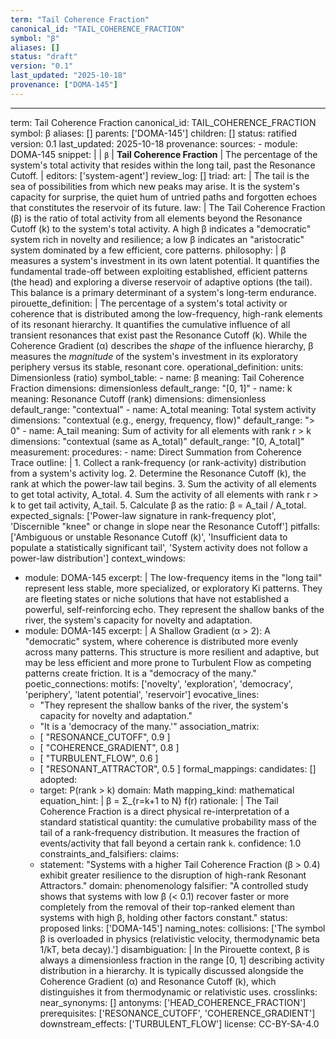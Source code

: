 ```yaml
---
term: "Tail Coherence Fraction"
canonical_id: "TAIL_COHERENCE_FRACTION"
symbol: "β"
aliases: []
status: "draft"
version: "0.1"
last_updated: "2025-10-18"
provenance: ["DOMA-145"]
---
```


---
term: Tail Coherence Fraction
canonical_id: TAIL_COHERENCE_FRACTION
symbol: β
aliases: []
parents: ['DOMA-145']
children: []
status: ratified
version: 0.1
last_updated: 2025-10-18
provenance:
  sources:
    - module: DOMA-145
      snippet: |
        | `β` | **Tail Coherence Fraction** | The percentage of the system's total activity that resides within the long tail, past the Resonance Cutoff. |
  editors: ['system-agent']
  review_log: []
triad:
  art: |
    The tail is the sea of possibilities from which new peaks may arise. It is the system's capacity for surprise, the quiet hum of untried paths and forgotten echoes that constitutes the reservoir of its future.
  law: |
    The Tail Coherence Fraction (β) is the ratio of total activity from all elements beyond the Resonance Cutoff (k) to the system's total activity. A high β indicates a "democratic" system rich in novelty and resilience; a low β indicates an "aristocratic" system dominated by a few efficient, core patterns.
  philosophy: |
    β measures a system's investment in its own latent potential. It quantifies the fundamental trade-off between exploiting established, efficient patterns (the head) and exploring a diverse reservoir of adaptive options (the tail). This balance is a primary determinant of a system's long-term endurance.
pirouette_definition: |
  The percentage of a system's total activity or coherence that is distributed among the low-frequency, high-rank elements of its resonant hierarchy. It quantifies the cumulative influence of all transient resonances that exist past the Resonance Cutoff (k). While the Coherence Gradient (α) describes the *shape* of the influence hierarchy, β measures the *magnitude* of the system's investment in its exploratory periphery versus its stable, resonant core.
operational_definition:
  units: Dimensionless (ratio)
  symbol_table:
    - name: β
      meaning: Tail Coherence Fraction
      dimensions: dimensionless
      default_range: "[0, 1]"
    - name: k
      meaning: Resonance Cutoff (rank)
      dimensions: dimensionless
      default_range: "contextual"
    - name: A_total
      meaning: Total system activity
      dimensions: "contextual (e.g., energy, frequency, flow)"
      default_range: "> 0"
    - name: A_tail
      meaning: Sum of activity for all elements with rank r > k
      dimensions: "contextual (same as A_total)"
      default_range: "[0, A_total]"
  measurement:
    procedures:
      - name: Direct Summation from Coherence Trace
        outline: |
          1. Collect a rank-frequency (or rank-activity) distribution from a system's activity log.
          2. Determine the Resonance Cutoff (k), the rank at which the power-law tail begins.
          3. Sum the activity of all elements to get total activity, A_total.
          4. Sum the activity of all elements with rank r > k to get tail activity, A_tail.
          5. Calculate β as the ratio: β = A_tail / A_total.
        expected_signals: ['Power-law signature in rank-frequency plot', 'Discernible "knee" or change in slope near the Resonance Cutoff']
        pitfalls: ['Ambiguous or unstable Resonance Cutoff (k)', 'Insufficient data to populate a statistically significant tail', 'System activity does not follow a power-law distribution']
context_windows:
  - module: DOMA-145
    excerpt: |
      The low-frequency items in the "long tail" represent less stable, more specialized, or exploratory Ki patterns. They are fleeting states or niche solutions that have not established a powerful, self-reinforcing echo. They represent the shallow banks of the river, the system's capacity for novelty and adaptation.
  - module: DOMA-145
    excerpt: |
      A Shallow Gradient (α > 2): A "democratic" system, where coherence is distributed more evenly across many patterns. This structure is more resilient and adaptive, but may be less efficient and more prone to Turbulent Flow as competing patterns create friction. It is a "democracy of the many."
poetic_connections:
  motifs: ['novelty', 'exploration', 'democracy', 'periphery', 'latent potential', 'reservoir']
  evocative_lines:
    - "They represent the shallow banks of the river, the system's capacity for novelty and adaptation."
    - "It is a 'democracy of the many.'"
  association_matrix:
    - [ "RESONANCE_CUTOFF", 0.9 ]
    - [ "COHERENCE_GRADIENT", 0.8 ]
    - [ "TURBULENT_FLOW", 0.6 ]
    - [ "RESONANT_ATTRACTOR", 0.5 ]
formal_mappings:
  candidates: []
  adopted:
    - target: P(rank > k)
      domain: Math
      mapping_kind: mathematical
      equation_hint: |
        β = Σ_{r=k+1 to N} f(r)
      rationale: |
        The Tail Coherence Fraction is a direct physical re-interpretation of a standard statistical quantity: the cumulative probability mass of the tail of a rank-frequency distribution. It measures the fraction of events/activity that fall beyond a certain rank `k`.
      confidence: 1.0
constraints_and_falsifiers:
  claims:
    - statement: "Systems with a higher Tail Coherence Fraction (β > 0.4) exhibit greater resilience to the disruption of high-rank Resonant Attractors."
      domain: phenomenology
      falsifier: "A controlled study shows that systems with low β (< 0.1) recover faster or more completely from the removal of their top-ranked element than systems with high β, holding other factors constant."
      status: proposed
      links: ['DOMA-145']
naming_notes:
  collisions: ['The symbol β is overloaded in physics (relativistic velocity, thermodynamic beta 1/kT, beta decay).']
  disambiguation: |
    In the Pirouette context, β is always a dimensionless fraction in the range [0, 1] describing activity distribution in a hierarchy. It is typically discussed alongside the Coherence Gradient (α) and Resonance Cutoff (k), which distinguishes it from thermodynamic or relativistic uses.
crosslinks:
  near_synonyms: []
  antonyms: ['HEAD_COHERENCE_FRACTION']
  prerequisites: ['RESONANCE_CUTOFF', 'COHERENCE_GRADIENT']
  downstream_effects: ['TURBULENT_FLOW']
license: CC-BY-SA-4.0